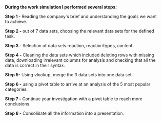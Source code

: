 **During the work simulation I performed several steps:**

**Step 1 -** Reading the company's brief and understanding the goals we want to achieve.

**Step 2 -** out of 7 data sets, choosing the relevant data sets for the defined task.

**Step 3 -** Selection of data sets reaction, reactionTypes, content.

**Step 4 -** Cleaning the data sets which included deleting rows with missing data, downloading irrelevant columns for analysis and checking that all the data is correct in their syntax.

**Step 5-** Using vlookup, merge the 3 data sets into one data set.

**Step 6 -** using a pivot table to arrive at an analysis of the 5 most popular categories.

**Step 7 -** Continue your investigation with a pivot table to reach more conclusions.

**Step 8 -** Consolidate all the information into a presentation.
